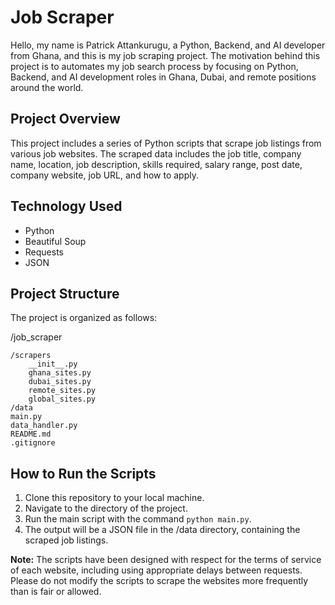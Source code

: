 # Job Scraper

Hello, my name is Patrick Attankurugu, a Python, Backend, and AI developer from Ghana, and this is my job scraping project. The motivation behind this project is to automates my job search process by focusing on Python, Backend, and AI development roles in Ghana, Dubai, and remote positions around the world.

## Project Overview

This project includes a series of Python scripts that scrape job listings from various job websites. The scraped data includes the job title, company name, location, job description, skills required, salary range, post date, company website, job URL, and how to apply.

## Technology Used

- Python
- Beautiful Soup
- Requests
- JSON

## Project Structure

The project is organized as follows:

/job_scraper

    /scrapers
        __init__.py
        ghana_sites.py
        dubai_sites.py
        remote_sites.py
        global_sites.py
    /data
    main.py
    data_handler.py
    README.md
    .gitignore
## How to Run the Scripts

1. Clone this repository to your local machine.
2. Navigate to the directory of the project.
3. Run the main script with the command `python main.py`.
4. The output will be a JSON file in the /data directory, containing the scraped job listings.

**Note:** The scripts have been designed with respect for the terms of service of each website, including using appropriate delays between requests. Please do not modify the scripts to scrape the websites more frequently than is fair or allowed.
